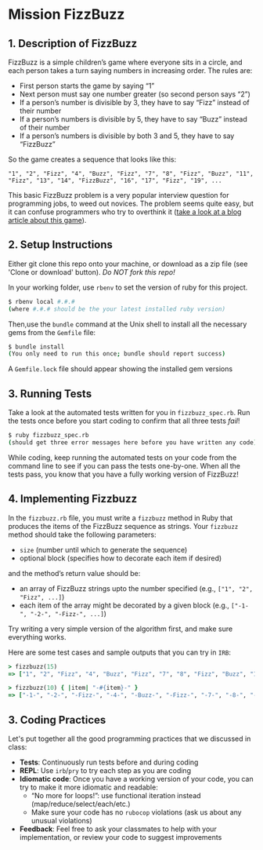 # Mission FizzBuzz

## 1. Description of FizzBuzz

FizzBuzz is a simple children’s game where everyone sits in a circle, and each person takes a turn saying numbers in increasing order. The rules are:

- First person starts the game by saying “1”
- Next person must say one number greater (so second person says “2”)
- If a person’s number is divisible by 3, they have to say “Fizz” instead of their number
- If a person’s numbers is divisible by 5, they have to say “Buzz” instead of their number
- If a person’s numbers is divisible by both 3 and 5, they have to say “FizzBuzz”

So the game creates a sequence that looks like this:

`"1", "2", "Fizz", "4", "Buzz", "Fizz", "7", "8", "Fizz", "Buzz", "11", "Fizz", "13", "14", "FizzBuzz", "16", "17", "Fizz", "19", ...`

This basic FizzBuzz problem is a very popular interview question for programming jobs, to weed out novices.  The problem seems quite easy, but it can confuse programmers who try to overthink it ([take a look at a blog article about this game](https://blog.codinghorror.com/why-cant-programmers-program/)).

## 2. Setup Instructions

Either git clone this repo onto your machine, or download as a zip file (see 'Clone or download' button). *Do NOT fork this repo!*

In your working folder, use `rbenv` to set the version of ruby for this project.

```sh
$ rbenv local #.#.#
(where #.#.# should be the your latest installed ruby version)
```

Then,use the `bundle` command at the Unix shell to install all the necessary gems from the `Gemfile` file:

```sh
$ bundle install
(You only need to run this once; bundle should report success)
```

A `Gemfile.lock` file should appear showing the installed gem versions

## 3. Running Tests

Take a look at the automated tests written for you in `fizzbuzz_spec.rb`. Run the tests once before you start coding to confirm that all three tests *fail*!

```sh
$ ruby fizzbuzz_spec.rb
(should get three error messages here before you have written any code)
```

While coding, keep running the automated tests on your code from the command line to see if you can pass the tests one-by-one. When all the tests pass, you know that you have a fully working version of FizzBuzz!

## 4. Implementing Fizzbuzz

In the `fizzbuzz.rb` file, you must write a `fizzbuzz` method in Ruby that produces the items of the FizzBuzz sequence as strings. Your `fizzbuzz` method should take the following parameters:

- `size` (number until which to generate the sequence)
- optional block (specifies how to decorate each item if desired)

and the method’s return value should be:

- an array of FizzBuzz strings upto the number specified  (e.g., `["1", "2", "Fizz", ...]`)
- each item of the array might be decorated by a given block (e.g., `["-1-", "-2-", "-Fizz-", ...]`)

Try writing a very simple version of the algorithm first, and make sure everything works.

Here are some test cases and sample outputs that you can try in `IRB`:

```ruby
> fizzbuzz(15)
=> ["1", "2", "Fizz", "4", "Buzz", "Fizz", "7", "8", "Fizz", "Buzz", "11", "Fizz", "13", "14", "FizzBuzz"]

> fizzbuzz(10) { |item| "-#{item}-" }
=> ["-1-", "-2-", "-Fizz-", "-4-", "-Buzz-", "-Fizz-", "-7-", "-8-", "-Fizz-", "-Buzz-"]
```

## 3. Coding Practices

Let's put together all the good programming practices that we discussed in class:

- **Tests**: Continuously run tests before and during coding
- **REPL**: Use `irb`/`pry` to try each step as you are coding
- **Idiomatic code**: Once you have a working version of your code, you can try to make it more idiomatic and readable:
  - “No more for loops!”: use functional iteration instead (map/reduce/select/each/etc.)
  - Make sure your code has no `rubocop` violations (ask us about any unusual violations)
- **Feedback**: Feel free to ask your classmates to help with your implementation, or review your code to suggest improvements
